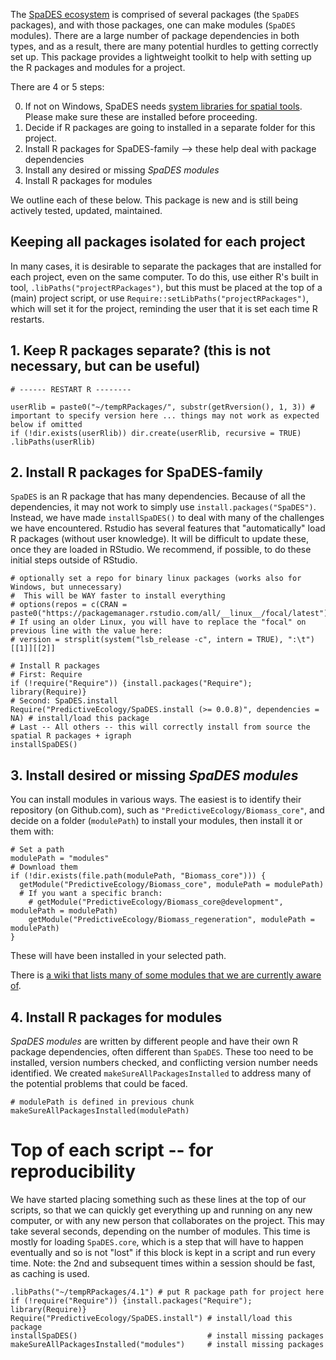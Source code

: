 The [SpaDES ecosystem](https://spades.predictiveecology.org) is comprised of several packages (the `SpaDES` packages), and with those packages, one can make modules (`SpaDES` modules). There are a large number of package dependencies in both types, and as a result, there are many potential hurdles to getting correctly set up. This package provides a lightweight toolkit to help with setting up the R packages and modules for a project.

There are 4 or 5 steps:

0. If not on Windows, SpaDES needs [system libraries for spatial tools](https://github.com/PredictiveEcology/SpaDES/wiki/Installation). Please make sure these are installed before proceeding. 
1. Decide if R packages are going to installed in a separate folder for this project.
2. Install R packages for SpaDES-family --> these help deal with package dependencies
3. Install any desired or missing *SpaDES modules*
4. Install R packages for modules

We outline each of these below. This package is new and is still being actively tested, updated, maintained.

## Keeping all packages isolated for each project

In many cases, it is desirable to separate the packages that are installed for each project, even on the same computer. 
To do this, use either R's built in tool, `.libPaths("projectRPackages")`, but this must be placed at the top of a (main) project script, or use `Require::setLibPaths("projectRPackages")`, which will set it for the project, reminding the user that it is set each time R restarts.

## 1. Keep R packages separate? (this is not necessary, but can be useful) 

```
# ------ RESTART R --------

userRlib = paste0("~/tempRPackages/", substr(getRversion(), 1, 3)) # important to specify version here ... things may not work as expected below if omitted
if (!dir.exists(userRlib)) dir.create(userRlib, recursive = TRUE)
.libPaths(userRlib)
```

## 2. Install R packages for SpaDES-family

`SpaDES` is an R package that has many dependencies. Because of all the dependencies, it may not work to simply use `install.packages("SpaDES")`. Instead, we have made `installSpaDES()` to deal with many of the challenges we have encountered. Rstudio has several features that "automatically" load R packages (without user knowledge). It will be difficult to update these, once they are loaded in RStudio. We recommend, if possible, to do these initial steps outside of RStudio.

```
# optionally set a repo for binary linux packages (works also for Windows, but unnecessary)
#  This will be WAY faster to install everything
# options(repos = c(CRAN = paste0("https://packagemanager.rstudio.com/all/__linux__/focal/latest")))
# If using an older Linux, you will have to replace the "focal" on previous line with the value here:
# version = strsplit(system("lsb_release -c", intern = TRUE), ":\t")[[1]][[2]]

# Install R packages 
# First: Require 
if (!require("Require")) {install.packages("Require"); library(Require)}
# Second: SpaDES.install
Require("PredictiveEcology/SpaDES.install (>= 0.0.8)", dependencies = NA) # install/load this package
# Last -- All others -- this will correctly install from source the spatial R packages + igraph
installSpaDES()
```


## 3. Install desired or missing *SpaDES modules*

You can install modules in various ways. The easiest is to identify their repository (on Github.com), such as `"PredictiveEcology/Biomass_core"`, and decide on a folder (`modulePath`) to install your modules, then install it or them with:


```
# Set a path
modulePath = "modules"
# Download them
if (!dir.exists(file.path(modulePath, "Biomass_core"))) {
  getModule("PredictiveEcology/Biomass_core", modulePath = modulePath) 
  # If you want a specific branch:
	# getModule("PredictiveEcology/Biomass_core@development", modulePath = modulePath) 
	getModule("PredictiveEcology/Biomass_regeneration", modulePath = modulePath)
}
```

These will have been installed in your selected path. 

There is [a wiki that lists many of some modules that we are currently aware of](https://github.com/PredictiveEcology/SpaDES-modules/wiki/Current-modules-in-development).


## 4. Install R packages for modules


*SpaDES modules* are written by different people and have their own R package dependencies, often different than `SpaDES`. These too need to be installed, version numbers checked, and conflicting version number needs identified. We created `makeSureAllPackagesInstalled` to address many of the potential problems that could be faced.

```
# modulePath is defined in previous chunk
makeSureAllPackagesInstalled(modulePath)
```




# Top of each script -- for reproducibility

We have started placing something such as these lines at the top of our scripts, so that we can quickly get everything up and running on any new computer, or with any new person that collaborates on the project. This may take several seconds, depending on the number of modules. This time is mostly for loading `SpaDES.core`, which is a step that will have to happen eventually and so is not "lost" if this block is kept in a script and run every time. Note: the 2nd and subsequent times within a session should be fast, as caching is used.

```
.libPaths("~/tempRPackages/4.1") # put R package path for project here
if (!require("Require")) {install.packages("Require"); library(Require)}
Require("PredictiveEcology/SpaDES.install") # install/load this package
installSpaDES()                             # install missing packages
makeSureAllPackagesInstalled("modules")     # install missing packages
```



